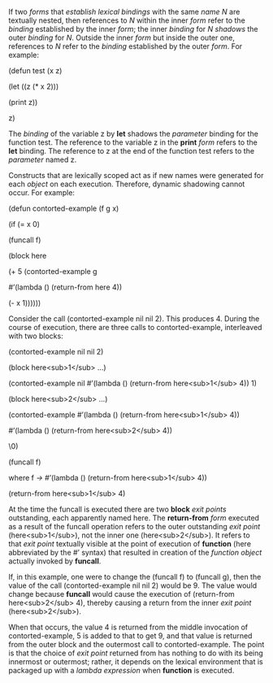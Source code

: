  

If two *forms* that *establish lexical bindings* with the same *name N* are textually nested, then references to *N* within the inner *form* refer to the *binding* established by the inner *form*; the inner *binding* for *N shadows* the outer *binding* for *N*. Outside the inner *form* but inside the outer one, references to *N* refer to the *binding* established by the outer *form*. For example: 

(defun test (x z) 

(let ((z (\* x 2))) 

(print z)) 

z) 

The *binding* of the variable z by **let** shadows the *parameter* binding for the function test. The reference to the variable z in the **print** *form* refers to the **let** binding. The reference to z at the end of the function test refers to the *parameter* named z. 

Constructs that are lexically scoped act as if new names were generated for each *object* on each execution. Therefore, dynamic shadowing cannot occur. For example: 

(defun contorted-example (f g x) 

(if (= x 0) 

(funcall f) 

(block here 

(+ 5 (contorted-example g 

#’(lambda () (return-from here 4)) 

(- x 1)))))) 

Consider the call (contorted-example nil nil 2). This produces 4. During the course of execution, there are three calls to contorted-example, interleaved with two blocks: 

(contorted-example nil nil 2) 

(block here&#60;sub&#62;1&#60;/sub&#62; ...) 

(contorted-example nil #’(lambda () (return-from here&#60;sub&#62;1&#60;/sub&#62; 4)) 1) 

(block here&#60;sub&#62;2&#60;/sub&#62; ...) 

(contorted-example #’(lambda () (return-from here&#60;sub&#62;1&#60;/sub&#62; 4)) 

#’(lambda () (return-from here&#60;sub&#62;2&#60;/sub&#62; 4)) 

\0) 

(funcall f) 

where f *→* #’(lambda () (return-from here&#60;sub&#62;1&#60;/sub&#62; 4))  



(return-from here&#60;sub&#62;1&#60;/sub&#62; 4) 

At the time the funcall is executed there are two **block** *exit points* outstanding, each apparently named here. The **return-from** *form* executed as a result of the funcall operation refers to the outer outstanding *exit point* (here&#60;sub&#62;1&#60;/sub&#62;), not the inner one (here&#60;sub&#62;2&#60;/sub&#62;). It refers to that *exit point* textually visible at the point of execution of **function** (here abbreviated by the #’ syntax) that resulted in creation of the *function object* actually invoked by **funcall**. 

If, in this example, one were to change the (funcall f) to (funcall g), then the value of the call (contorted-example nil nil 2) would be 9. The value would change because **funcall** would cause the execution of (return-from here&#60;sub&#62;2&#60;/sub&#62; 4), thereby causing a return from the inner *exit point* (here&#60;sub&#62;2&#60;/sub&#62;). 

When that occurs, the value 4 is returned from the middle invocation of contorted-example, 5 is added to that to get 9, and that value is returned from the outer block and the outermost call to contorted-example. The point is that the choice of *exit point* returned from has nothing to do with its being innermost or outermost; rather, it depends on the lexical environment that is packaged up with a *lambda expression* when **function** is executed. 

